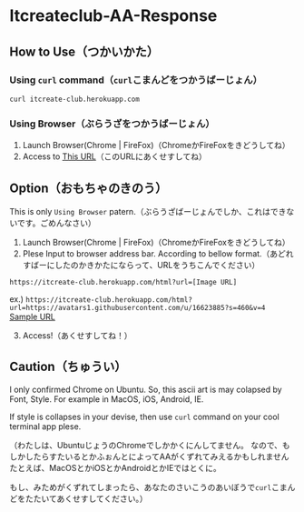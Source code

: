 # Itcreateclub-AA-Response
## How to Use（つかいかた）

### Using `curl` command（`curl`こまんどをつかうばーじょん）
```shell
curl itcreate-club.herokuapp.com
```

### Using Browser（ぶらうざをつかうばーじょん）
1. Launch Browser(Chrome | FireFox)（ChromeかFireFoxをきどうしてね）
2. Access to [This URL](http://itcreate-club.herokuapp.com/html)（このURLにあくせすしてね）

## Option（おもちゃのきのう）
This is only `Using Browser` patern.（ぶらうざばーじょんでしか、これはできないです。ごめんなさい）

1. Launch Browser(Chrome | FireFox)（ChromeかFireFoxをきどうしてね）
2. Plese Input to browser address bar. According to bellow format.（あどれすばーにしたのかきかたにならって、URLをうちこんでください）
```
https://itcreate-club.herokuapp.com/html?url=[Image URL]
```
ex.) `https://itcreate-club.herokuapp.com/html?url=https://avatars1.githubusercontent.com/u/16623885?s=460&v=4`
[Sample URL](https://itcreate-club.herokuapp.com/html?url=https://avatars1.githubusercontent.com/u/16623885?s=460&v=4)

3. Access!（あくせすしてね！）

## Caution（ちゅうい）

I only confirmed Chrome on Ubuntu.
So, this ascii art is may colapsed by Font, Style. 
For example in MacOS, iOS, Android, IE.

If style is collapses in your devise, then use `curl` command on your cool terminal app plese.

（わたしは、UbuntuじょうのChromeでしかかくにんしてません。
なので、もしかしたらすたいるとかふぉんとによってAAがくずれてみえるかもしれません
たとえば、MacOSとかiOSとかAndroidとかIEではとくに。

もし、みためがくずれてしまったら、あなたのさいこうのあいぼうで`curl`こまんどをたたいてあくせすしてください。）
